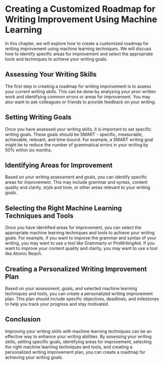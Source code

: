 Creating a Customized Roadmap for Writing Improvement Using Machine Learning
====================================================================================================================================

In this chapter, we will explore how to create a customized roadmap for writing improvement using machine learning techniques. We will discuss how to identify specific areas for improvement and select the appropriate tools and techniques to achieve your writing goals.

Assessing Your Writing Skills
-----------------------------

The first step in creating a roadmap for writing improvement is to assess your current writing skills. This can be done by analyzing your prior written work and identifying common errors or areas for improvement. You may also want to ask colleagues or friends to provide feedback on your writing.

Setting Writing Goals
---------------------

Once you have assessed your writing skills, it is important to set specific writing goals. These goals should be SMART - specific, measurable, achievable, relevant, and time-bound. For example, a SMART writing goal might be to reduce the number of grammatical errors in your writing by 50% within six months.

Identifying Areas for Improvement
---------------------------------

Based on your writing assessment and goals, you can identify specific areas for improvement. This may include grammar and syntax, content quality and clarity, style and tone, or other areas relevant to your writing goals.

Selecting the Right Machine Learning Techniques and Tools
---------------------------------------------------------

Once you have identified areas for improvement, you can select the appropriate machine learning techniques and tools to achieve your writing goals. For example, if you want to improve the grammar and syntax of your writing, you may want to use a tool like Grammarly or ProWritingAid. If you want to improve your content quality and clarity, you may want to use a tool like Atomic Reach.

Creating a Personalized Writing Improvement Plan
------------------------------------------------

Based on your assessment, goals, and selected machine learning techniques and tools, you can create a personalized writing improvement plan. This plan should include specific objectives, deadlines, and milestones to help you track your progress and stay motivated.

Conclusion
----------

Improving your writing skills with machine learning techniques can be an effective way to enhance your writing abilities. By assessing your writing skills, setting specific goals, identifying areas for improvement, selecting the right machine learning techniques and tools, and creating a personalized writing improvement plan, you can create a roadmap for achieving your writing goals.
